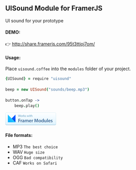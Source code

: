 ## UISound Module for FramerJS
UI sound for your prototype

#### DEMO:
 👉 <http://share.framerjs.com/95t3ttjoj7om/>

#### Usage:
Place `uisound.coffee` into the `modules` folder of your project.

``` coffeescript
{UISound} = require "uisound"

beep = new UISound("sounds/beep.mp3")

button.onTap ->
	beep.play()

```
<a href="#"><img width="160px" src='fm-badge@2x.png'></a>

#### File formats:

- MP3 `The best choice`
- WAV `Huge size`
- OGG `Bad compatibility`
- CAF `Works on Safari`
